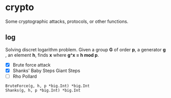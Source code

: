# crypto
Some cryptographic attacks, protocols, or other functions.

## log
Solving discret logarithm problem. Given a group **G** of order **p**, a generator **g** , an element **h**, finds **x** where **g^x = h mod p**.

 - [x] Brute force attack
 - [x] Shanks' Baby Steps Giant Steps
 - [ ] Rho Pollard

```
BruteForce(g, h, p *big.Int) *big.Int
Shanks(g, h, p *big.Int) *big.Int 
```
